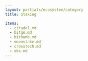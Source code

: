 ```yaml
---
layout: partials/ecosystem/category
title: Staking

items:
  - citadel.md
  - bitgo.md
  - bithumb.md
  - moonstake.md
  - crosstech.md
  - okx.md
---
```

